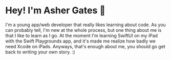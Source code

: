 # Hey! I'm Asher Gates 👋
I'm a young app/web developer that really likes learning about code.
As you can probably tell, I'm new at the whole process, but one thing
about me is that I like to learn as I go. At the moment I'm learning
SwiftUI on my iPad with the Swift Playgrounds app, and it's made me
realize how badly we need Xcode on iPads. Anyways, that's enough about
me, you should go get back to writing your own story. :)

<!---
ultraboy5522/ultraboy5522 is a ✨ special ✨ repository because its `README.md` (this file) appears on your GitHub profile.
You can click the Preview link to take a look at your changes.
--->
